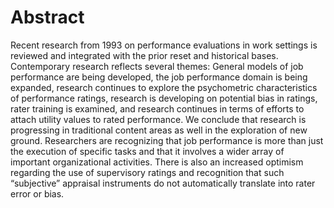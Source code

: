 # Abstract
Recent research from 1993 on performance evaluations in work settings is reviewed and integrated with the prior reset and historical bases. Contemporary research reflects several themes: General models of job performance are being developed, the job performance domain is being expanded, research continues to explore the psychometric characteristics of performance ratings, research is developing on potential bias in ratings, rater training is examined, and research continues in terms of efforts to attach utility values to rated performance. We conclude that research is progressing in traditional content areas as well in the exploration of new ground. Researchers are recognizing that job performance is more than just the execution of specific tasks and that it involves a wider array of important organizational activities. There is also an increased optimism regarding the use of supervisory ratings and recognition that such “subjective” appraisal instruments do not automatically translate into rater error or bias.
